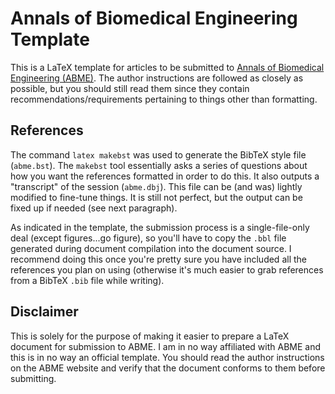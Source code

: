 # Annals of Biomedical Engineering Template

This is a LaTeX template for articles to be submitted to [Annals of Biomedical
Engineering (ABME)][abme]. The author instructions are followed as closely as
possible, but you should still read them since they contain
recommendations/requirements pertaining to things other than formatting.


## References

The command `latex makebst` was used to generate the BibTeX style file
(`abme.bst`). The `makebst` tool essentially asks a series of questions about
how you want the references formatted in order to do this. It also outputs
a "transcript" of the session (`abme.dbj`). This file can be (and was) lightly
modified to fine-tune things. It is still not perfect, but the output can be
fixed up if needed (see next paragraph).

As indicated in the template, the submission process is a single-file-only deal
(except figures...go figure), so you'll have to copy the `.bbl` file generated
during document compilation into the document source. I recommend doing this
once you're pretty sure you have included all the references you plan on using
(otherwise it's much easier to grab references from a BibTeX `.bib` file while
writing).


## Disclaimer

This is solely for the purpose of making it easier to prepare a LaTeX document
for submission to ABME. I am in no way affiliated with ABME and this is in no
way an official template. You should read the author instructions on the ABME
website and verify that the document conforms to them before submitting.


[abme]: http://www.springer.com/biomed/journal/10439
